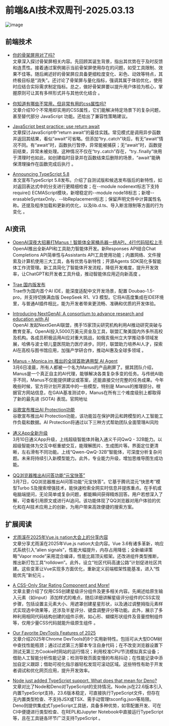 # 前端&AI技术双周刊-2025.03.13
![image](https://gips0.baidu.com/it/u=3508166058,2498345040&fm=3028&app=3028&f=PNG&fmt=auto&q=75&size=f960_412)

## 前端技术
- [你的骨架屏用对了吗?](https://juejin.cn/post/7457067508152287283)
<br>文章深入探讨骨架屏相关内容。先回顾其诞生背景，指出其优势在于及时反馈和连贯性。接着通过案例揭示当前骨架屏使用存在的问题，如受工具限制、效果不佳等。随后阐述好的骨架屏应具备更细粒度变化、彩色、动效等特点，其终极目标是“消失”。还讨论了骨架屏与量化指标，强调其属于体验优化，使用时应结合实际需求制定指标。总之，做好骨架屏要以提升用户体验为核心，掌握原则可让其有多样形式并与其他优化结合 。

- [你知道有哪些不常用，但非常有用的css属性吗?](https://juejin.cn/post/7471301491270877220)
<br>文章介绍10个不常用却实用的CSS属性，它们能解决特定场景下的复杂问题，甚至替代部分 JavaScript 功能。还给出了兼容性策略建议。 

- [JavaScript best practice: use return await](https://advancedweb.hu/shorts/javascript-best-practice-use-return-await/)
<br>文章探讨JavaScript中“return await”的最佳实践。常见模式是调用异步函数并返回其结果，看似“await”可省略。但添加“try..catch”块后，有无“await”情况不同。有“await”时，函数执行暂停，异常能被捕获；无“await”时，函数提前结束，异常未被处理。这种情况不仅在“try..catch”存在，“try..finally”块用于清理时也如此，如创建临时目录并在函数结束后删除的场景，“await”能确保清理操作在函数完成后执行 。

- [Announcing TypeScript 5.8](https://devblogs.microsoft.com/typescript/announcing-typescript-5-8/)
<br>本文宣布TypeScript 5.8发布。介绍了自测试版和候选发布版后的新特性，如对返回表达式中的分支进行更精细检查；在--module nodenext标志下支持require() ECMAScript模块，新增稳定的--module node18标志；新增--erasableSyntaxOnly、--libReplacement标志；保留声明文件中计算属性名称。还提及程序加载和更新的优化，以及lib.d.ts、导入断言限制等方面的行为变化 。

## AI资讯
- [OpenAI深夜大招暴打Manus！智能体全家桶杀器一统API，4行代码轻松上手](https://mp.weixin.qq.com/s/BwFC7TvT34yo5gt6DsrLMQ)
<br>OpenAI推出全新API和工具助力智能体开发。新Responses API结合Chat Completions API简单性与Assistants API工具使用功能；内置网络、文件搜索及计算机使用三大工具，各有优势与新特性；开源Agents SDK简化多智能体工作流管理。新工具简化了智能体开发流程，降低开发难度，提升开发效率，让ChatGPT和开发者工具升级，推动智能体应用迈向新高度 。

- [Trae 国内版发布](https://www.trae.com.cn/)
<br>Trae作为国内首个AI IDE，能深度适配中文开发场景，配置 Doubao-1.5-pro，并支持切换满血版 DeepSeek R1、V3 模型。它将AI高度集成在IDE环境里，与普通AI插件相比，能为开发者带来更流畅、准确和优质的开发体验。

- [Introducing NextGenAI: A consortium to advance research and education with AI](https://openai.com/index/introducing-nextgenai/)
<br>OpenAI 发起NextGenAI联盟，携手15家顶尖研究机构利用AI推动研究突破与教育变革。OpenAI投入5000万美元资金及工具，联盟汇聚美国内外多所高校及机构。各成员积极运用AI应对重大挑战，如俄亥俄州立大学推动多领域发展，哈佛与波士顿儿童医院助力医疗进步。同时，联盟助力培养AI人才，探索AI在高校与图书馆应用，加强产学研合作，推动AI惠及全球多领域 。

- [Manus – Monica.im 推出的全球首款通用型 AI Agent](https://ai-bot.cn/manus/)
<br>3月6日凌晨，所有人都被一个名为Manus的产品刷屏了。据其团队介绍，Manus是一个真正自主的AI代理，能够解决各类复杂多变的任务。与传统AI助手不同，Manus不仅能提供建议或答案，还能直接交付完整的任务成果。今年晚些时候，官方将计划开源其中的一些模型，特别是 Manus的推理部分。根据官方网站信息，在GAIA基准测试中，Manus在所有三个难度级别上都取得了新的最先进 (SOTA) 表现。官网地址

- [谷歌宣布推出AI Protection功能](https://cloud.google.com/blog/products/identity-security/introducing-ai-protection-security-for-the-ai-era)
<br>谷歌宣布推出AI Protection功能，该功能旨在保护跨云和跨模型的人工智能工作负载和数据。AI Protection将通过以下三种方式帮助团队全面管理AI风险

- [通义App全新升级](https://w.geekpark.net/news/346751)
<br>3月10日通义App升级，上线超级智能体并融入通义千问QwQ - 32B能力。以超级智能体为交互中枢重塑交互，能理解图片、生成图片等。界面定位更清晰，左右滑有不同功能。上线“Qwen-QwQ-32B”智能体，可深度分析复杂问题。未来将持续引入新模型能力。此外，专业能力升级，增加思维导图生成功能。

- [QQ浏览器推出AI问答功能“元宝快答”](https://www.aibase.com/zh/news/16090)
<br>3月7日，QQ浏览器推出AI问答功能“元宝快答”。它基于腾讯混元“快思考”模型Turbo S及搜索增强技术，能快速检索全网实时信息并提炼重点。在手机或电脑端提问，无论简单或复杂问题，都能瞬间获得精炼回答。用户若想深入了解，可查看引用原文或进行AI追问。该功能体现了QQ浏览器对用户体验的优化和在AI技术应用上的创新，为用户带来高效便捷的搜索方案。

## 扩展阅读
- [尤雨溪在2025年Vue.js nation大会上的分享内容](https://blog.csdn.net/qiwoo_weekly/article/details/145866166?spm=1001.2014.3001.5502)
<br>文章分享尤雨溪在2025年Vue.js nation大会内容。Vue 3.6有诸多革新，响应式系统引入“alien signals”，性能大幅提升，内存占用降低；全新编译策略“Vapor mode”采用混合编译，性能比肩顶尖框架。还改进组件类型推断，推出新打包工具“rolldown”。此外，设立“社区代码高速公路”计划促进社区共建。这些变革让Vue实现多方面优化，重新定义前端框架性能基准，进入“性能优先”新纪元 。

- [A CSS-Only Star Rating Component and More! ](https://css-tricks.com/a-css-only-star-rating-component-and-more-part-1/?utm_source=CSS-Weekly&utm_campaign=Issue-607&utm_medium=web)
<br>文章主要介绍了仅用CSS创建星级评分组件及更多相关内容。先阐述给原生输入元素（如input）添加样式的难点，随后详细讲解星级评分组件的CSS实现步骤，包括设置主元素大小、用遮罩创建星星形状，以及通过调整拇指元素样式实现选中效果等，还涉及半星评分、键盘调整评分等功能。此外，展示了多种利用相同代码结构创建的组件示例，如心形、蝴蝶形状组件及音量控制组件等，仅用少量CSS代码就能升级原生组件 。

- [Our Favorite DevTools Features of 2025](https://www.debugbear.com/blog/favourite-devtools-features-in-2025?utm_source=CSS-Weekly&utm_campaign=Issue-607&utm_medium=web)
<br>文章介绍2025年Chrome DevTools的8个实用新特性。包括可从大型DOM树中查找性能瓶颈；通过过滤第三方脚本专注自身代码；在不改变浏览器设置下测试无第三方Cookie时网站的运行情况；利用校准CPU节流模拟真实设备；借助人工智能分析性能记录；检测导致页面变慢的布局抖动；在性能记录中添加自定义跟踪；借助可视化指示器轻松发现可滚动区域。这些特性有助于开发者调试和优化网页应用，提升开发效率。 

- [Node just added TypeScript support. What does that mean for Deno?](https://deno.com/blog/typescript-in-node-vs-deno)
<br>文章对比了Node和Deno对TypeScript的支持情况。Node.js在22.6版本引入内置TypeScript支持，23.6版本稳定，可直接执行TypeScript文件，但存在无内置类型检查、不支持JSX或TSX、需手动管理tsconfig.json等局限。Deno则提供集成式TypeScript工具链，具备多种优势，如零配置开发、可在CI中便捷进行类型检查、在REPL和Jupyter Notebook中直接运行TypeScript等，且在工具链各环节广泛支持TypeScript 。

